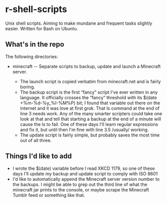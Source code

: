 r-shell-scripts
===============

Unix shell scripts. Aiming to make mundane and frequent tasks slightly easier. Written for Bash on Ubuntu.

What's in the repo
------------------
The following directories:

- minecraft -- Separate scripts to backup, update and launch a Minecraft server.  

    - The launch script is copied verbatim from minecraft.net and is fairly boring.
    - The backup script is the first “fancy” script I've ever written in any language. It officially crosses the “fancy” threshold with its $(date +%m-%d-%y_%I-%M%P) bit; I found that variable out there on the internet and it was love at first grok. That ls command at the end of line 3 needs work. Any of the many smarter scripters could take one look at that and tell that starting a backup at the end of a minute will cause the ls to fail. One of these days I'll learn regular expressions and fix it, but until then I'm fine with line 3.5 /usually/ working. 
    - The update script is fairly simple, but probably saves the most time out of all three.


Things I'd like to add
------------------
- I wrote the $(date) variable before I read XKCD 1179, so one of these days I'll update my backup and update script to comply with ISO 8601
- I'd like to automatically append the Minecraft server version number to the backups. I might be able to grep out the third line of what the minecraft jar prints to the console, or maybe scrape the Minecraft Tumblr feed or something like that. 
